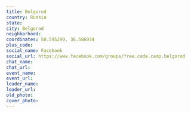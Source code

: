 ```yaml
---
title: Belgorod
country: Russia
state: 
city: Belgorod
neighborhood: 
coordinates: 50.595299, 36.586934
plus_code:
social_name: Facebook
social_url: https://www.facebook.com/groups/free.code.camp.belgorod
chat_name:
chat_url:
event_name:
event_url:
leader_name:
leader_url:
old_photo: 
cover_photo:
---
```

